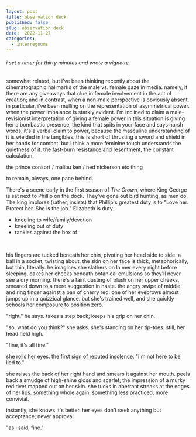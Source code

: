 ```yaml
---
layout: post
title: observation deck
published: false
slug: observation deck
date:  2022-11-27
categories:
  - interregnums
---
```


###### i set a timer for thirty minutes and wrote a vignette.
somewhat related, but i've been thinking recently about the cinematographic hallmarks of the male vs. female gaze in media. namely, if there are any giveaways that clue in female involvement in the act of creation; and in contrast, when a non-male perspective is obviously absent. in particular, i've been mulling on the representation of asymmetrical power. when the power imbalance is starkly evident. i'm inclined to claim a male-revisionist interpretation of giving a female power in this situation is giving her a bombastic presence, the kind that spits in your face and says harsh words. it's a verbal claim to power, because the masculine understanding of it is wielded in the tangibles. this is short of thrusting a sword and shield in her hands for combat. but i think a more feminine touch understands the quietness of it. the fast-burn resistance and resentment, the constant calculation.

<!--more-->


the prince consort / malibu ken / ned nickerson etc thing

to remain, always, one pace behind. 


There's a scene early in the first season of *The Crown,* where King George is sat next to Phillip on the dock. They've gone out bird hunting, as men do. The king implores (rather, insists) that Phillip's greatest duty is to "Love her. Protect her. She is the job." Elizabeth is duty. 

- kneeling to wife/family/devotion
- kneeling out of duty
- rankles against the box of 





<br /> 

his fingers are tucked beneath her chin, pivoting her head side to side. a ball in a socket, twisting about. the skin on her face is thick, metaphorically, but thin, literally. he imagines she slathers on la mer every night before sleeping, cakes her cheeks beneath botanical emulsions so they'll never see a dry morning. there's a faint dusting of blush on her upper cheeks, smeared down to a mere suggestion in haste. the angry swipe of middle and ring finger against a pan of cherry red. one of her eyebrows almost jumps up in a quizzical glance. but she's trained well, and she quickly schools her composure to position zero. 

"right," he says. takes a step back; keeps his grip on her chin.

"so, what do you think?" she asks. she's standing on her tip-toes. still, her head held high. 

"fine, it's all fine."

she rolls her eyes. the first sign of reputed insolence. "i'm not here to be lied to."

she raises the back of her right hand and smears it against her mouth. peels back a smudge of high-shine gloss and scarlet; the impression of a murky red river mapped out on her skin. she tucks in aberrant streaks at the edges of her lips. something whole again. something less practiced, more convivial. 

instantly, she knows it's better. her eyes don't seek anything but acceptance; never approval.

"as i said, fine."